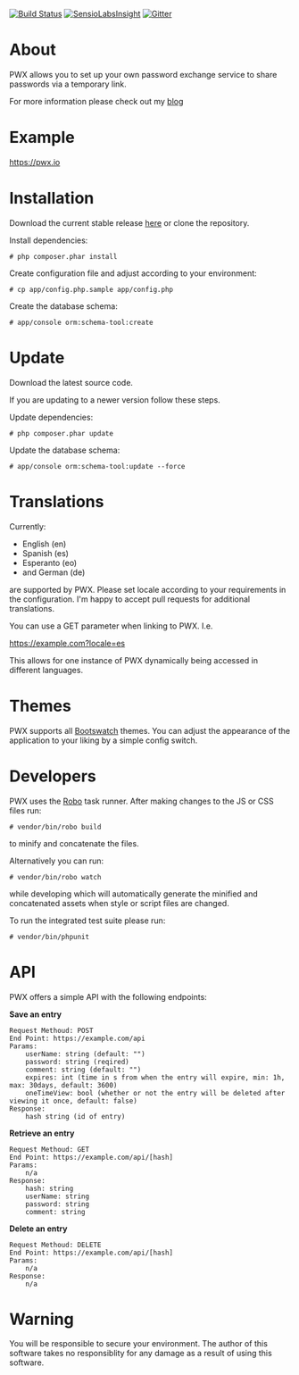 [![Build Status](https://travis-ci.org/MichaelThessel/pwx.svg)](https://travis-ci.org/MichaelThessel/pwx)
[![SensioLabsInsight](https://insight.sensiolabs.com/projects/0b168ab7-9e4e-4b31-bbf6-e05a52360209/mini.png)](https://insight.sensiolabs.com/projects/0b168ab7-9e4e-4b31-bbf6-e05a52360209)
[![Gitter](https://badges.gitter.im/Join%20Chat.svg)](https://gitter.im/MichaelThessel/pwx?utm_source=badge&utm_medium=badge&utm_campaign=pr-badge)

About
=====

PWX allows you to set up your own password exchange service to share passwords
via a temporary link.

For more information please check out my [blog](http://michaelthessel.com/tag/pwx/)

Example
============

https://pwx.io

Installation
============

Download the current stable release [here](https://github.com/MichaelThessel/pwx/archive/v1.0.zip) or clone the repository.

Install dependencies:
```
# php composer.phar install
```

Create configuration file and adjust according to your environment:
```
# cp app/config.php.sample app/config.php
```

Create the database schema:
```
# app/console orm:schema-tool:create
```

Update
======

Download the latest source code.

If you are updating to a newer version follow these steps.

Update dependencies:
```
# php composer.phar update
```

Update the database schema:
```
# app/console orm:schema-tool:update --force
```

Translations
============

Currently:

 * English (en)
 * Spanish (es)
 * Esperanto (eo)
 * and German (de)

are supported by PWX. Please set locale according to your requirements in the
configuration. I'm happy to accept pull requests for additional translations.

You can use a GET parameter when linking to PWX. I.e.

https://example.com?locale=es

This allows for one instance of PWX dynamically being accessed in different
languages.

Themes
======

PWX supports all [Bootswatch](https://bootswatch.com/) themes. You can adjust
the appearance of the application to your liking by a simple config switch.

Developers
==========

PWX uses the [Robo](http://robo.li) task runner. After making changes to the JS
or CSS files run:

```
# vendor/bin/robo build
```

to minify and concatenate the files.

Alternatively you can run:

```
# vendor/bin/robo watch
```

while developing which will automatically generate the minified and
concatenated assets when style or script files are changed.

To run the integrated test suite please run:
```
# vendor/bin/phpunit
```
API
===

PWX offers a simple API with the following endpoints:

**Save an entry**

```
Request Methoud: POST
End Point: https://example.com/api
Params:
    userName: string (default: "")
    password: string (reqired)
    comment: string (default: "")
    expires: int (time in s from when the entry will expire, min: 1h, max: 30days, default: 3600)
    oneTimeView: bool (whether or not the entry will be deleted after viewing it once, default: false)
Response:
    hash string (id of entry)
```

**Retrieve an entry**

```
Request Methoud: GET
End Point: https://example.com/api/[hash]
Params:
    n/a
Response:
    hash: string
    userName: string
    password: string
    comment: string
```

**Delete an entry**

```
Request Methoud: DELETE
End Point: https://example.com/api/[hash]
Params:
    n/a
Response:
    n/a
```

Warning
=======

You will be responsible to secure your environment. The author of this software
takes no responsiblity for any damage as a result of using this software.
